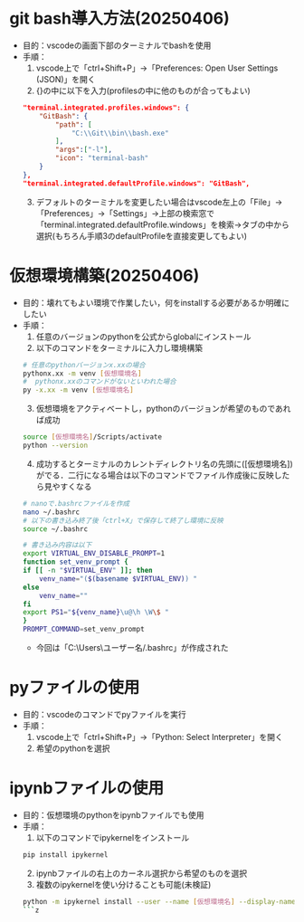 # git bash導入方法(20250406)
- 目的：vscodeの画面下部のターミナルでbashを使用
- 手順：
    1. vscode上で「ctrl+Shift+P」→「Preferences: Open User Settings (JSON)」を開く
    2. {}の中に以下を入力(profilesの中に他のものが合ってもよい)
    ```json
    "terminal.integrated.profiles.windows": {
        "GitBash": {
            "path": [
                "C:\\Git\\bin\\bash.exe"
            ],
            "args":["-l"],
            "icon": "terminal-bash"
        }
    },
    "terminal.integrated.defaultProfile.windows": "GitBash",
    ```
    3. デフォルトのターミナルを変更したい場合はvscode左上の「File」→「Preferences」→「Settings」→上部の検索窓で「terminal.integrated.defaultProfile.windows」を検索→タブの中から選択(もちろん手順3のdefaultProfileを直接変更してもよい)

# 仮想環境構築(20250406)
- 目的：壊れてもよい環境で作業したい，何をinstallする必要があるか明確にしたい
- 手順：
    1. 任意のバージョンのpythonを公式からglobalにインストール
    2. 以下のコマンドをターミナルに入力し環境構築
    ```bash
    # 任意のpythonバージョンx.xxの場合
    pythonx.xx -m venv [仮想環境名]
    #  pythonx.xxのコマンドがないといわれた場合
    py -x.xx -m venv [仮想環境名]
    ```
    3. 仮想環境をアクティベートし，pythonのバージョンが希望のものであれば成功
    ```bash
    source [仮想環境名]/Scripts/activate
    python --version
    ```
    4. 成功するとターミナルのカレントディレクトリ名の先頭に([仮想環境名])がでる．二行になる場合は以下のコマンドでファイル作成後に反映したら見やすくなる
    ```bash
    # nanoで.bashrcファイルを作成
    nano ~/.bashrc
    # 以下の書き込み終了後「ctrl+X」で保存して終了し環境に反映
    source ~/.bashrc

    # 書き込み内容は以下
    export VIRTUAL_ENV_DISABLE_PROMPT=1
    function set_venv_prompt {
    if [[ -n "$VIRTUAL_ENV" ]]; then
        venv_name="($(basename $VIRTUAL_ENV)) "
    else
        venv_name=""
    fi
    export PS1="${venv_name}\u@\h \W\$ "
    }
    PROMPT_COMMAND=set_venv_prompt
    ```
    - 今回は「C:\Users\ユーザー名/.bashrc」が作成された

# pyファイルの使用
- 目的：vscodeのコマンドでpyファイルを実行
- 手順：
    1. vscode上で「ctrl+Shift+P」→「Python: Select Interpreter」を開く
    2. 希望のpythonを選択

# ipynbファイルの使用
- 目的：仮想環境のpythonをipynbファイルでも使用
- 手順：
    1. 以下のコマンドでipykernelをインストール
    ```bash
    pip install ipykernel
    ```
    2. ipynbファイルの右上のカーネル選択から希望のものを選択
    3. 複数のipykernelを使い分けることも可能(未検証)
    ```bash
    python -m ipykernel install --user --name [仮想環境名] --display-name [カーネル名]
    ```z


